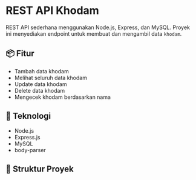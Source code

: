 # REST API Khodam

REST API sederhana menggunakan Node.js, Express, dan MySQL. Proyek ini menyediakan endpoint untuk membuat dan mengambil data `khodam`.

## 📦 Fitur

- Tambah data khodam
- Melihat seluruh data khodam
- Update data khodam
- Delete data khodam
- Mengecek khodam berdasarkan nama

## 🚀 Teknologi

- Node.js
- Express.js
- MySQL
- body-parser

## 📁 Struktur Proyek

